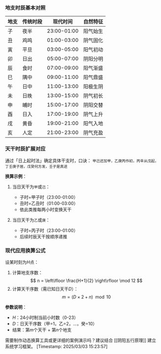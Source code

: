 
### 地支时辰基本对照
| 地支 | 传统时段       | 现代时间       | 自然特征           |
|------|----------------|----------------|--------------------|
| 子   | 夜半           | 23:00-01:00    | 阳气始生           |
| 丑   | 鸡鸣           | 01:00-03:00    | 阴气固化           |
| 寅   | 平旦           | 03:00-05:00    | 阳气初动           |
| 卯   | 日出           | 05:00-07:00    | 阴阳分明           |
| 辰   | 食时           | 07:00-09:00    | 阳气渐盛           |
| 巳   | 隅中           | 09:00-11:00    | 阳气鼎盛           |
| 午   | 日中           | 11:00-13:00    | 阳极生阴           |
| 未   | 日昳           | 13:00-15:00    | 阴气初长           |
| 申   | 晡时           | 15:00-17:00    | 阴阳交替           |
| 酉   | 日入           | 17:00-19:00    | 阴气上升           |
| 戌   | 黄昏           | 19:00-21:00    | 阳气入地           |
| 亥   | 人定           | 21:00-23:00    | 阴气充盈           |

### 天干时辰扩展对应
通过「日上起时法」确定具体干支时，口诀：
`甲己还加甲，乙庚丙作初，丙辛从戊起，丁壬庚子居，戊癸何方发，壬子是真途`

**换算示例**：
1. 当日天干为`甲`或`己`：
   - 子时=甲子时（23:00-01:00）
   - 丑时=乙丑时（01:00-03:00）
   - 依此类推每两小时变换天干

2. 当日天干为`乙`或`庚`：
   - 子时=丙子时（23:00-01:00）
   - 后续时辰天干按顺序递推

### 现代应用换算公式
设某时刻为$H$点：
1. 计算地支序数：
$$ 
n = \left\lfloor \frac{H+1}{2} \right\rfloor \mod 12 
$$
1. 计算天干序数（需已知日天干$D$）：
$$
m = (D \times 2 + n) \mod 10
$$

**参数说明**：
- $H$：24小时制当前小时数（0-23）
- $D$：日天干序数（甲=1，乙=2，…，癸=10）
- 结果：第$m$个天干 + 第$n$个地支

需要制作动态换算工具或更详细的案例演示吗？建议结合 [[阴阳五行原理]] 建立系统学习框架。
[Timestamp: 2025/03/03 15:23:57]